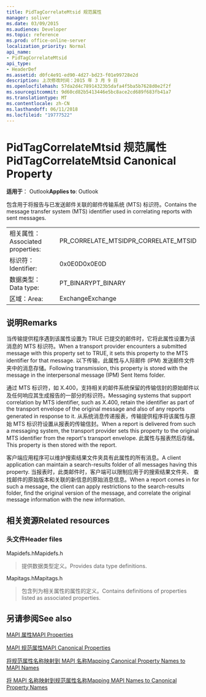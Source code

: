 ```yaml
---
title: PidTagCorrelateMtsid 规范属性
manager: soliver
ms.date: 03/09/2015
ms.audience: Developer
ms.topic: reference
ms.prod: office-online-server
localization_priority: Normal
api_name:
- PidTagCorrelateMtsid
api_type:
- HeaderDef
ms.assetid: d0fc4e91-ed90-4d27-bd23-f01e99728e2d
description: 上次修改时间：2015 年 3 月 9 日
ms.openlocfilehash: 57da2d4c78914323b5dafa4f5ba5b7628d0e2f2f
ms.sourcegitcommit: 9d60cd82b5413446e5bc8ace2cd689f683fb41a7
ms.translationtype: MT
ms.contentlocale: zh-CN
ms.lasthandoff: 06/11/2018
ms.locfileid: "19777522"
---
```

# <a name="pidtagcorrelatemtsid-canonical-property"></a><span data-ttu-id="b57d9-103">PidTagCorrelateMtsid 规范属性</span><span class="sxs-lookup"><span data-stu-id="b57d9-103">PidTagCorrelateMtsid Canonical Property</span></span>

  
  
<span data-ttu-id="b57d9-104">**适用于**： Outlook</span><span class="sxs-lookup"><span data-stu-id="b57d9-104">**Applies to**: Outlook</span></span> 
  
<span data-ttu-id="b57d9-105">包含用于将报告与已发送邮件关联的邮件传输系统 (MTS) 标识符。</span><span class="sxs-lookup"><span data-stu-id="b57d9-105">Contains the message transfer system (MTS) identifier used in correlating reports with sent messages.</span></span>
  
|||
|:-----|:-----|
|<span data-ttu-id="b57d9-106">相关属性：</span><span class="sxs-lookup"><span data-stu-id="b57d9-106">Associated properties:</span></span>  <br/> |<span data-ttu-id="b57d9-107">PR_CORRELATE_MTSID</span><span class="sxs-lookup"><span data-stu-id="b57d9-107">PR_CORRELATE_MTSID</span></span>  <br/> |
|<span data-ttu-id="b57d9-108">标识符：</span><span class="sxs-lookup"><span data-stu-id="b57d9-108">Identifier:</span></span>  <br/> |<span data-ttu-id="b57d9-109">0x0E0D</span><span class="sxs-lookup"><span data-stu-id="b57d9-109">0x0E0D</span></span>  <br/> |
|<span data-ttu-id="b57d9-110">数据类型：</span><span class="sxs-lookup"><span data-stu-id="b57d9-110">Data type:</span></span>  <br/> |<span data-ttu-id="b57d9-111">PT_BINARY</span><span class="sxs-lookup"><span data-stu-id="b57d9-111">PT_BINARY</span></span>  <br/> |
|<span data-ttu-id="b57d9-112">区域：</span><span class="sxs-lookup"><span data-stu-id="b57d9-112">Area:</span></span>  <br/> |<span data-ttu-id="b57d9-113">Exchange</span><span class="sxs-lookup"><span data-stu-id="b57d9-113">Exchange</span></span>  <br/> |
   
## <a name="remarks"></a><span data-ttu-id="b57d9-114">说明</span><span class="sxs-lookup"><span data-stu-id="b57d9-114">Remarks</span></span>

<span data-ttu-id="b57d9-115">当传输提供程序遇到该属性设置为 TRUE 已提交的邮件时，它将此属性设置为该消息的 MTS 标识符。</span><span class="sxs-lookup"><span data-stu-id="b57d9-115">When a transport provider encounters a submitted message with this property set to TRUE, it sets this property to the MTS identifier for that message.</span></span> <span data-ttu-id="b57d9-116">以下传输，此属性与人际邮件 (IPM) 发送邮件文件夹中的消息存储。</span><span class="sxs-lookup"><span data-stu-id="b57d9-116">Following transmission, this property is stored with the message in the interpersonal message (IPM) Sent Items folder.</span></span>
  
<span data-ttu-id="b57d9-117">通过 MTS 标识符，如 X.400，支持相关的邮件系统保留的传输信封的原始邮件以及任何响应其生成报告的一部分的标识符。</span><span class="sxs-lookup"><span data-stu-id="b57d9-117">Messaging systems that support correlation by MTS identifier, such as X.400, retain the identifier as part of the transport envelope of the original message and also of any reports generated in response to it.</span></span> <span data-ttu-id="b57d9-118">从系统消息传递报表，传输提供程序将该属性与原始 MTS 标识符设置从报表的传输信封。</span><span class="sxs-lookup"><span data-stu-id="b57d9-118">When a report is delivered from such a messaging system, the transport provider sets this property to the original MTS identifier from the report's transport envelope.</span></span> <span data-ttu-id="b57d9-119">此属性与报表然后存储。</span><span class="sxs-lookup"><span data-stu-id="b57d9-119">This property is then stored with the report.</span></span>
  
<span data-ttu-id="b57d9-120">客户端应用程序可以维护搜索结果文件夹具有此属性的所有消息。</span><span class="sxs-lookup"><span data-stu-id="b57d9-120">A client application can maintain a search-results folder of all messages having this property.</span></span> <span data-ttu-id="b57d9-121">当报表时，此类邮件时，客户端可以限制应用于的搜索结果文件夹、 查找邮件的原始版本和关联的新信息的原始消息信息。</span><span class="sxs-lookup"><span data-stu-id="b57d9-121">When a report comes in for such a message, the client can apply restrictions to the search-results folder, find the original version of the message, and correlate the original message information with the new information.</span></span>
  
## <a name="related-resources"></a><span data-ttu-id="b57d9-122">相关资源</span><span class="sxs-lookup"><span data-stu-id="b57d9-122">Related resources</span></span>

### <a name="header-files"></a><span data-ttu-id="b57d9-123">头文件</span><span class="sxs-lookup"><span data-stu-id="b57d9-123">Header files</span></span>

<span data-ttu-id="b57d9-124">Mapidefs.h</span><span class="sxs-lookup"><span data-stu-id="b57d9-124">Mapidefs.h</span></span>
  
> <span data-ttu-id="b57d9-125">提供数据类型定义。</span><span class="sxs-lookup"><span data-stu-id="b57d9-125">Provides data type definitions.</span></span>
    
<span data-ttu-id="b57d9-126">Mapitags.h</span><span class="sxs-lookup"><span data-stu-id="b57d9-126">Mapitags.h</span></span>
  
> <span data-ttu-id="b57d9-127">包含列为相关属性的属性的定义。</span><span class="sxs-lookup"><span data-stu-id="b57d9-127">Contains definitions of properties listed as associated properties.</span></span>
    
## <a name="see-also"></a><span data-ttu-id="b57d9-128">另请参阅</span><span class="sxs-lookup"><span data-stu-id="b57d9-128">See also</span></span>



[<span data-ttu-id="b57d9-129">MAPI 属性</span><span class="sxs-lookup"><span data-stu-id="b57d9-129">MAPI Properties</span></span>](mapi-properties.md)
  
[<span data-ttu-id="b57d9-130">MAPI 规范属性</span><span class="sxs-lookup"><span data-stu-id="b57d9-130">MAPI Canonical Properties</span></span>](mapi-canonical-properties.md)
  
[<span data-ttu-id="b57d9-131">将规范属性名称映射到 MAPI 名称</span><span class="sxs-lookup"><span data-stu-id="b57d9-131">Mapping Canonical Property Names to MAPI Names</span></span>](mapping-canonical-property-names-to-mapi-names.md)
  
[<span data-ttu-id="b57d9-132">将 MAPI 名称映射到规范属性名称</span><span class="sxs-lookup"><span data-stu-id="b57d9-132">Mapping MAPI Names to Canonical Property Names</span></span>](mapping-mapi-names-to-canonical-property-names.md)

